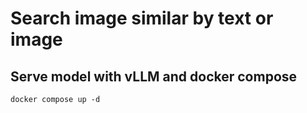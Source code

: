 # Search image similar by text or image
## Serve model with vLLM and docker compose
```
docker compose up -d
```